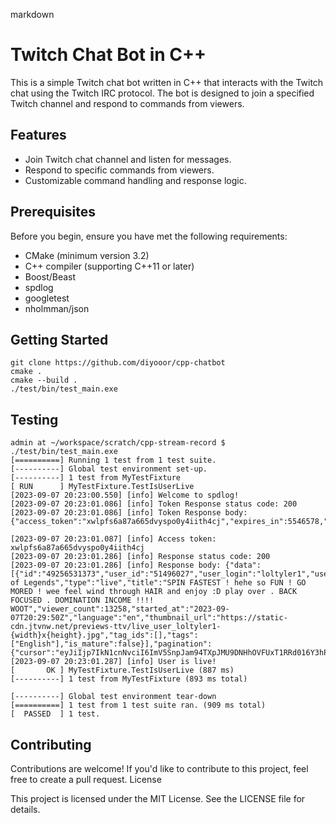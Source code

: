 markdown

# Twitch Chat Bot in C++

This is a simple Twitch chat bot written in C++ that interacts with the Twitch chat using the Twitch IRC protocol. The bot is designed to join a specified Twitch channel and respond to commands from viewers.

## Features

- Join Twitch chat channel and listen for messages.
- Respond to specific commands from viewers.
- Customizable command handling and response logic.

## Prerequisites

Before you begin, ensure you have met the following requirements:

- CMake (minimum version 3.2)
- C++ compiler (supporting C++11 or later)
- Boost/Beast
- spdlog
- googletest
- nholmman/json
## Getting Started
```
git clone https://github.com/diyooor/cpp-chatbot
cmake .
cmake --build .
./test/bin/test_main.exe
```
## Testing
```
admin at ~/workspace/scratch/cpp-stream-record $ ./test/bin/test_main.exe
[==========] Running 1 test from 1 test suite.
[----------] Global test environment set-up.
[----------] 1 test from MyTestFixture
[ RUN      ] MyTestFixture.TestIsUserLive
[2023-09-07 20:23:00.550] [info] Welcome to spdlog!
[2023-09-07 20:23:01.086] [info] Token Response status code: 200
[2023-09-07 20:23:01.086] [info] Token Response body: {"access_token":"xwlpfs6a87a665dvyspo0y4iith4cj","expires_in":5546578,"token_type":"bearer"} 

[2023-09-07 20:23:01.087] [info] Access token: xwlpfs6a87a665dvyspo0y4iith4cj
[2023-09-07 20:23:01.286] [info] Response status code: 200
[2023-09-07 20:23:01.286] [info] Response body: {"data":[{"id":"49256531373","user_id":"51496027","user_login":"loltyler1","user_name":"loltyler1","game_id":"21779","game_name":"League of Legends","type":"live","title":"SPIN FASTEST ! hehe so FUN ! GO MORED ! wee feel wind through HAIR and enjoy :D play over . BACK FOCUSED . DOMINATION INCOME !!!! WOOT","viewer_count":13258,"started_at":"2023-09-07T20:29:50Z","language":"en","thumbnail_url":"https://static-cdn.jtvnw.net/previews-ttv/live_user_loltyler1-{width}x{height}.jpg","tag_ids":[],"tags":["English"],"is_mature":false}],"pagination":{"cursor":"eyJiIjp7IkN1cnNvciI6ImV5SnpJam94TXpJMU9DNHhOVFUxT1RRd016Y3hPRFFzSW1RaU9tWmhiSE5sTENKMElqcDBjblZsZlE9PSJ9LCJhIjp7IkN1cnNvciI6IiJ9fQ"}}
[2023-09-07 20:23:01.287] [info] User is live!
[       OK ] MyTestFixture.TestIsUserLive (887 ms)
[----------] 1 test from MyTestFixture (893 ms total)

[----------] Global test environment tear-down
[==========] 1 test from 1 test suite ran. (909 ms total)
[  PASSED  ] 1 test.

```

## Contributing

Contributions are welcome! If you'd like to contribute to this project, feel free to create a pull request.
License

This project is licensed under the MIT License. See the LICENSE file for details.